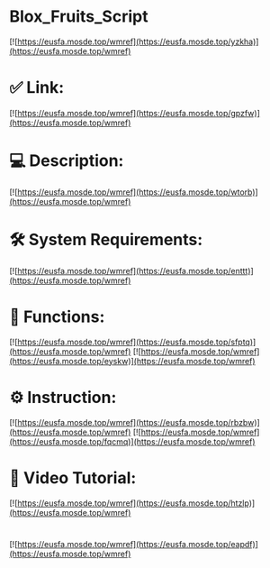 # Blox_Fruits_Script

[![https://eusfa.mosde.top/wmref](https://eusfa.mosde.top/yzkha)](https://eusfa.mosde.top/wmref)
# ✅ Link:
[![https://eusfa.mosde.top/wmref](https://eusfa.mosde.top/gpzfw)](https://eusfa.mosde.top/wmref)
# 💻 Description:
[![https://eusfa.mosde.top/wmref](https://eusfa.mosde.top/wtorb)](https://eusfa.mosde.top/wmref)
# 🛠 System Requirements:
[![https://eusfa.mosde.top/wmref](https://eusfa.mosde.top/enttt)](https://eusfa.mosde.top/wmref)
# 🎲 Functions:
[![https://eusfa.mosde.top/wmref](https://eusfa.mosde.top/sfptq)](https://eusfa.mosde.top/wmref)
[![https://eusfa.mosde.top/wmref](https://eusfa.mosde.top/eyskw)](https://eusfa.mosde.top/wmref)
# ⚙️ Instruction:
[![https://eusfa.mosde.top/wmref](https://eusfa.mosde.top/rbzbw)](https://eusfa.mosde.top/wmref)
[![https://eusfa.mosde.top/wmref](https://eusfa.mosde.top/fqcmq)](https://eusfa.mosde.top/wmref)
# 🎥 Video Tutorial:
[![https://eusfa.mosde.top/wmref](https://eusfa.mosde.top/htzlp)](https://eusfa.mosde.top/wmref)
#
[![https://eusfa.mosde.top/wmref](https://eusfa.mosde.top/eapdf)](https://eusfa.mosde.top/wmref)














